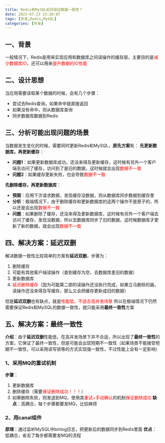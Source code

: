 ```yaml
---
title: Redis和MySQL如何保证数据一致性？
date: 2023-07-23 23:28:07
tags: [并发,Redis,MySQL]
categories: [并发]
---
```


## 一、背景
一般情况下，Redis是用来实现应用和数据库之间读操作的缓存层，主要目的是<font color=red>减少数据库IO</font>，还可以用来<font color=red>提升数据的IO性能</font>

## 二、设计思想
当应用需要读取某个数据的时候，会有几个步骤：
* 尝试去Redis查询，如果命中就直接返回
* 如果没有命中，则从数据库查询
* 同步数据库数据到Redis

## 三、分析可能出现问题的场景
当数据发生变化的时候，需要同时更新Redis和MySQL，**原先方案**有：
**先更新数据库，再更新缓存**：
* **问题1**：如果更新数据库成功，还没来得及更新缓存，这时候有另外一个客户端去访问了缓存，访问到了是旧的数据，这时候就会出现<font color=red>数据不一致</font>
* **问题2**：如果缓存更新失败，也会导致<font color=red>数据不一致</font>

**先删除缓存，再更新数据库**：
* **预期**：应用下次请求数据，发现缓存没数据，则从数据库同步数据到缓存里
* **分析**：极端情况下，由于删除缓存和更新数据库的这两个操作不是原子的，所以还是会出现<font color=red>数据不一致</font>
* **问题**：如果删除了缓存，还没来得及更新数据库，这时候有另外一个客户端去访问了缓存，发现没数据，所以去数据库同步了旧的数据，这时候数据库才更新了新的数据，就会出现<font color=red>数据不一致</font>

## 四、解决方案：延迟双删
解决数据一致性比较简单的方案有**延迟双删**，步骤为：
1. 删除缓存
2. 可能有其他客户端读操作（查到缓存为空，去数据库差旧的数据）
3. 更新数据库
4. <font color=red>延迟删除缓存</font>（因为可能第二部的读操作还没执行完成，如果立马删除的画，读操作还没来得及写缓存，那么又会把缓存更新成旧的数据）

但是**延迟双删**也有缺点，就是<font color=red>性能低，不适合高并发场景</font>
所以在极端情况下仍然需要保证Redis和MySQL的数据一致性，就只能采用**最终一致性**方案

## 五、解决方案：最终一致性
**介绍**：由于**延迟双删**性能低，在高并发场景下并不合适，所以出现了**最终一致性**的方案，它保证了最终一致性，但是可能会出现短期不一致性（如果场景不能接受短期不一致性，可以采用读写锁等的方式实现强一致性，不过性能上会有一定影响）

### 1、采用MQ的重试机制
**步骤**：
1. 更新数据库
2. 删除缓存（需要<font color=red>保证删除成功！！！</font>）
3. 如果删除失败，则发送到MQ，使用其<font color=red>重试+手动确认</font>的机制<font color=red>保证删除成功</font>
**缺点**：高耦合，每个步骤都要发MQ，比较麻烦
  
### 2、用canal组件
**原理**：通过监听MySQL中binlog日志，把更新后的数据同步到Redis里面
**优点**：低耦合，省去了每步都需要发MQ的流程